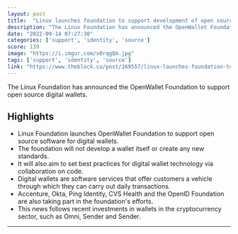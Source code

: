```yaml
---
layout: post
title:  "Linux launches foundation to support development of open source wallets"
description: "The Linux Foundation has announced the OpenWallet Foundation to support open source digital wallets."
date: "2022-09-14 07:27:30"
categories: ['support', 'identity', 'source']
score: 139
image: "https://i.imgur.com/x0rqgQm.jpg"
tags: ['support', 'identity', 'source']
link: "https://www.theblock.co/post/169557/linux-launches-foundation-to-support-development-of-open-source-wallets"
---
```


The Linux Foundation has announced the OpenWallet Foundation to support open source digital wallets.

## Highlights

- Linux Foundation launches OpenWallet Foundation to support open source software for digital wallets.
- The foundation will not develop a wallet itself or create any new standards.
- It will also aim to set best practices for digital wallet technology via collaboration on code.
- Digital wallets are software services that offer customers a vehicle through which they can carry out daily transactions.
- Accenture, Okta, Ping Identity, CVS Health and the OpenID Foundation are also taking part in the foundation's efforts.
- This news follows recent investments in wallets in the cryptocurrency sector, such as Omni, Sender and Sender.

---
